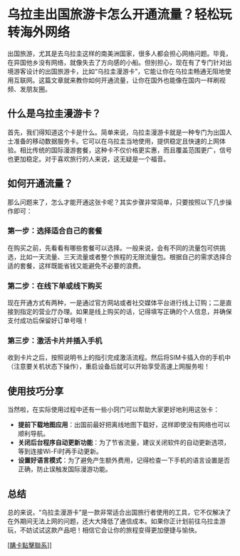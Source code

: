 # 乌拉圭出国旅游卡怎么开通流量？轻松玩转海外网络

出国旅游，尤其是去乌拉圭这样的南美洲国家，很多人都会担心网络问题。毕竟，在异国他乡没有网络，就像失去了方向感的小船。但别担心，现在有了专门针对出境游客设计的出国旅游卡，比如“乌拉圭漫游卡”，它能让你在乌拉圭畅通无阻地使用互联网。这篇文章就来教你如何开通流量，让你在国外也能像在国内一样刷视频、发朋友圈。

## 什么是乌拉圭漫游卡？

首先，我们得知道这个卡是什么。简单来说，乌拉圭漫游卡就是一种专门为出国人士准备的移动数据服务卡。它可以在乌拉圭当地使用，提供稳定且快速的上网体验。相比传统的国际漫游套餐，这种卡不仅价格更实惠，而且覆盖范围更广，信号也更加稳定。对于喜欢旅行的人来说，这无疑是一个福音。

## 如何开通流量？

那么问题来了，怎么才能开通这张卡呢？其实步骤非常简单，只要按照以下几步操作即可：

### 第一步：选择适合自己的套餐

在购买之前，先看看有哪些套餐可以选择。一般来说，会有不同的流量包可供挑选，比如一天流量、三天流量或者整个旅程的无限流量包。根据自己的需求选择合适的套餐，这样既能省钱又能避免不必要的浪费。

### 第二步：在线下单或线下购买

现在开通方式有两种，一是通过官方网站或者社交媒体平台进行线上订购；二是直接到指定的营业厅办理。如果是线上购买的话，记得填写正确的个人信息，并确保支付成功后保留好订单号哦！

### 第三步：激活卡片并插入手机

收到卡片之后，按照说明书上的指引完成激活流程。然后将SIM卡插入你的手机中（注意要关机状态下操作），重启设备后就可以开始享受高速上网服务啦！

## 使用技巧分享

当然啦，在实际使用过程中还有一些小窍门可以帮助大家更好地利用这张卡：

- **提前下载地图应用**：出国前最好把离线地图下载好，这样即使没有网络也可以顺利导航。
- **关闭后台程序自动更新功能**：为了节省流量，建议关闭软件的自动更新选项，等到连接Wi-Fi时再手动更新。
- **设置好语言模式**：为了避免产生额外费用，记得检查一下手机的语言设置是否正确，防止误触发国际漫游功能。

## 总结

总的来说，“乌拉圭漫游卡”是一款非常适合出国旅行者使用的工具，它不仅解决了在外期间无法上网的问题，还大大降低了通信成本。如果你正计划前往乌拉圭游玩，不妨试试这款产品吧！相信它会让你的旅程变得更加便捷与愉快。

[[購卡點擊聯系](https://t.me/s/SXDXQF)]]